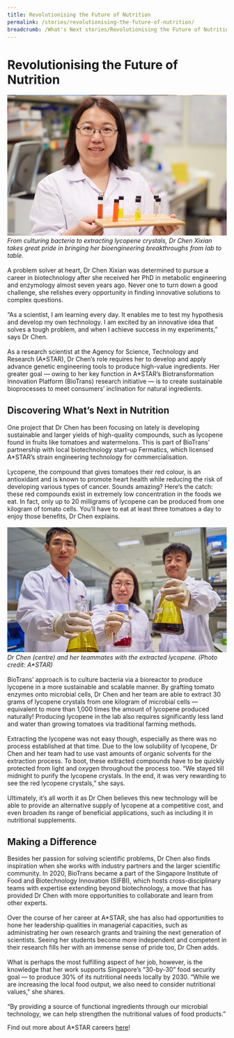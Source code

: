```yaml
---
title: Revolutionising the Future of Nutrition
permalink: /stories/revolutionising-the-future-of-nutrition/
breadcrumb: /What's Next stories/Revolutionising the Future of Nutrition
---
```

# <b>Revolutionising the Future of Nutrition</b>
![Nparks2](/images/s5.1.jpg)
<br>
*From culturing bacteria to extracting lycopene crystals, Dr Chen Xixian takes great pride in bringing her bioengineering breakthroughs from lab to table.*
<br>
<br>
A problem solver at heart, Dr Chen Xixian was determined to pursue a career in biotechnology after she received her PhD in metabolic engineering and enzymology almost seven years ago. Never one to turn down a good challenge, she relishes every opportunity in finding innovative solutions to complex questions.
<br>
<br>
“As a scientist, I am learning every day. It enables me to test my hypothesis and develop my own technology. I am excited by an innovative idea that solves a tough problem, and when I achieve success in my experiments,” says Dr Chen.
<br>
<br>
As a research scientist at the Agency for Science, Technology and Research (A<span>&#42;</span>STAR), Dr Chen’s role requires her to develop and apply advance genetic engineering tools to produce high-value ingredients. Her greater goal — owing to her key function in A<span>&#42;</span>STAR’s Biotransformation Innovation Platform (BioTrans) research initiative — is to create sustainable bioprocesses to meet consumers’ inclination for natural ingredients.
<br>
## Discovering What’s Next in Nutrition
One project that Dr Chen has been focusing on lately is developing sustainable and larger yields of high-quality compounds, such as lycopene found in fruits like tomatoes and watermelons. This is part of BioTrans’ partnership with local biotechnology start-up Fermatics, which licensed A<span>&#42;</span>STAR’s strain engineering technology for commercialisation.
<br>
<br>
Lycopene, the compound that gives tomatoes their red colour, is an antioxidant and is known to promote heart health while reducing the risk of developing various types of cancer. Sounds amazing? Here’s the catch: these red compounds exist in extremely low concentration in the foods we eat. In fact, only up to 20 milligrams of lycopene can be produced from one kilogram of tomato cells. You’ll have to eat at least three tomatoes a day to enjoy those benefits, Dr Chen explains.
<br>
<br>
![Nparks2](/images/s5.2.jpg)
*Dr Chen (centre) and her teammates with the extracted lycopene. (Photo credit: A<span>&#42;</span>STAR)*
<br>
<br>
BioTrans’ approach is to culture bacteria via a bioreactor to produce lycopene in a more sustainable and scalable manner. By grafting tomato enzymes onto microbial cells, Dr Chen and her team are able to extract 30 grams of lycopene crystals from one kilogram of microbial cells — equivalent to more than 1,000 times the amount of lycopene produced naturally! Producing lycopene in the lab also requires significantly less land and water than growing tomatoes via traditional farming methods.
<br>
<br>
Extracting the lycopene was not easy though, especially as there was no process established at that time. Due to the low solubility of lycopene, Dr Chen and her team had to use vast amounts of organic solvents for the extraction process. To boot, these extracted compounds have to be quickly protected from light and oxygen throughout the process too. “We stayed till midnight to purify the lycopene crystals. In the end, it was very rewarding to see the red lycopene crystals,” she says.
<br>
<br>
Ultimately, it’s all worth it as Dr Chen believes this new technology will be able to provide an alternative supply of lycopene at a competitive cost, and even broaden its range of beneficial applications, such as including it in nutritional supplements. 
<br>

## Making a Difference
Besides her passion for solving scientific problems, Dr Chen also finds inspiration when she works with industry partners and the larger scientific community. In 2020, BioTrans became a part of the Singapore Institute of Food and Biotechnology Innovation (SIFBI), which hosts cross-disciplinary teams with expertise extending beyond biotechnology, a move that has provided Dr Chen with more opportunities to collaborate and learn from other experts.
<br>
<br>
Over the course of her career at A<span>&#42;</span>STAR, she has also had opportunities to hone her leadership qualities in managerial capacities, such as administrating her own research grants and training the next generation of scientists. Seeing her students become more independent and competent in their research fills her with an immense sense of pride too, Dr Chen adds. 
<br>
<br>
What is perhaps the most fulfilling aspect of her job, however, is the knowledge that her work supports Singapore’s “30-by-30” food security goal — to produce 30% of its nutritional needs locally by 2030. “While we are increasing the local food output, we also need to consider nutritional values," she shares. 
<br>
<br>
“By providing a source of functional ingredients through our microbial technology, we can help strengthen the nutritional values of food products.”

Find out more about A<span>&#42;</span>STAR careers [here](https://careers.a-star.edu.sg/JobListing.aspx?ID=1klk05BAWCprrKGx9yWbPaUcwy2W0Mi8Cf4PK16sIEngvAkC2kuIC6pWPVwlR5hNvudMzpPi5gjbv0iFLd1hGQ==)!